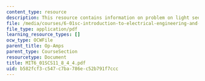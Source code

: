 ```yaml
---
content_type: resource
description: This resource contains information on problem on light seeker design.
file: /media/courses/6-01sc-introduction-to-electrical-engineering-and-computer-science-i-spring-2011/b582fcf3c547c7ba786ec52b791f7ccc_MIT6_01SCS11_8_4_4.pdf
file_type: application/pdf
learning_resource_types: []
ocw_type: OCWFile
parent_title: Op-Amps
parent_type: CourseSection
resourcetype: Document
title: MIT6_01SCS11_8_4_4.pdf
uid: b582fcf3-c547-c7ba-786e-c52b791f7ccc
---
```

